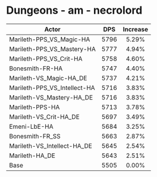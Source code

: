 # Dungeons - am - necrolord
| Actor | DPS | Increase |
|---|:---:|:---:|
|Marileth-PPS_VS_Magic-HA|5796|5.29%|
|Marileth-PPS_VS_Mastery-HA|5777|4.94%|
|Marileth-PPS_VS_Crit-HA|5758|4.60%|
|Bonesmith-FR-HA|5747|4.40%|
|Marileth-VS_Magic-HA_DE|5737|4.21%|
|Marileth-PPS_VS_Intellect-HA|5716|3.83%|
|Marileth-VS_Mastery-HA_DE|5716|3.83%|
|Marileth-PPS-HA|5713|3.78%|
|Marileth-VS_Crit-HA_DE|5697|3.49%|
|Emeni-LbE-HA|5684|3.25%|
|Bonesmith-FR_SS|5663|2.87%|
|Marileth-VS_Intellect-HA_DE|5645|2.54%|
|Marileth-HA_DE|5643|2.51%|
|Base|5505|0.00%|

